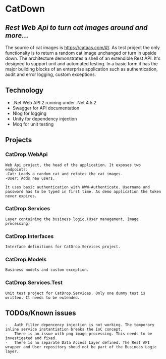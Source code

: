 ﻿# CatDown
## _Rest Web Api to turn cat images around and more..._

The source of cat images is https://cataas.com/#/. As test project the only functionalty is to return a random cat image unchanged or turn in upside down.
The architecture demonstrates a shell of an extendible Rest API. It's designed to support unit and automated testing. In a basic form it has the major building blocks of an enterprise application such as authentication, audit and error logging, custom exceptions. 


## Technology
- .Net Web API 2 running under .Net 4.5.2
- Swagger for API documentation
- Nlog for logging
- Unity for dependency injection
- Moq for unit testing

## Projects

### CatDrop.WebApi
    Web Api project, the head of the application. It exposes two endpoints:
    -Cat: Loads a random cat and rotates the cat images.
    -User: Adds new users.
    
    It uses basic authentication with WWW-Authenticate. Username and password has to be typed in first time. As demo application the token never expires.

### CatDrop.Services
    Layer containing the business logic.(User management, Image processing)
    
### CatDrop.Interfaces
    Interface definitions for CatDrop.Services project.
  
### CatDrop.Models
    Business models and custom exception. 
    
### CatDrop.Services.Test
    Unit test project for CatDrop.Services. Only one dummy test is written. It needs to be extended. 
    
## TODOs/Known issues

    -   Auth filter depencency injection is not working. The temporary inline service instantiation breaks the IoC concept.
    -   There is an issue with png image processing. This needs to be investigated and fixed.
    -   There is no separate Data Access Layer defined. The Rest API wrapper and User repository shoud not be part of the Business Logic layer.  

